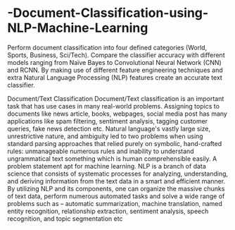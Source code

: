 # -Document-Classification-using-NLP-Machine-Learning

Perform document classification into four defined categories (World, Sports, Business, Sci/Tech). Compare the classifier accuracy with different models ranging from Naïve Bayes to Convolutional Neural Network (CNN) and RCNN. By making use of different feature engineering techniques and extra Natural Language Processing (NLP) features create an accurate text classifier.

Document/Text Classification
Document/Text classification is an important task that has use cases in many real-world problems. Assigning topics to documents like news article, books, webpages, social media post has many applications like spam filtering, sentiment analysis, tagging customer queries, fake news detection etc. Natural language's vastly large size, unrestrictive nature, and ambiguity led to two problems when using standard parsing approaches that relied purely on symbolic, hand-crafted rules: unmanageable numerous rules and inability to understand ungrammatical text something which is human comprehensible easily. A problem statement apt for machine learning. NLP is a branch of data science that consists of systematic processes for analyzing, understanding, and deriving information from the text data in a smart and efficient manner. By utilizing NLP and its components, one can organize the massive chunks of text data, perform numerous automated tasks and solve a wide range of problems such as – automatic summarization, machine translation, named entity recognition, relationship extraction, sentiment analysis, speech recognition, and topic segmentation etc
